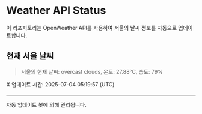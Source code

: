 
# Weather API Status

이 리포지토리는 OpenWeather API를 사용하여 서울의 날씨 정보를 자동으로 업데이트합니다.

## 현재 서울 날씨
> 서울의 현재 날씨: overcast clouds, 온도: 27.88°C, 습도: 79%

⏳ 업데이트 시간: 2025-07-04 05:19:57 (UTC)

---
자동 업데이트 봇에 의해 관리됩니다.
